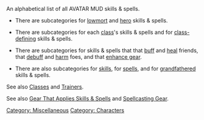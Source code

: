 An alphabetical list of all AVATAR MUD skills & spells.

-   There are subcategories for
    [lowmort](:Category:_Lowmort_Skills_And_Spells.md "wikilink") and
    [hero](:Category:_Hero_Skills_And_Spells.md "wikilink") skills &
    spells.

<!-- -->

-   There are subcategories for each
    [class](:Category:_Classes.md "wikilink")'s skills & spells and for
    [class-defining](:Category:_Class_Definers.md "wikilink") skills &
    spells.

<!-- -->

-   There are subcategories for skills & spells that that
    [buff](:Category:_Skills_And_Spells_That_Buff_Characters.md "wikilink")
    and
    [heal](:Category:_Skills_And_Spells_That_Heal_Characters.md "wikilink")
    friends, that
    [debuff](:Category:_Skills_And_Spells_That_Debuff_Mobs.md "wikilink")
    and
    [harm](:Category:_Skills_And_Spells_That_Harm_Mobs.md "wikilink")
    foes, and that [enhance
    gear](:Category:_Skills_And_Spells_That_Enhance_Gear.md "wikilink").

<!-- -->

-   There are also subcategories for
    [skills](:Category:_Skills.md "wikilink"), for
    [spells](:Category:_Spells.md "wikilink"), and for
    [grandfathered](:Category:_Grandfathered_Skills_And_Spells.md "wikilink")
    skills & spells.

See also [Classes](:Category:_Classes.md "wikilink") and
[Trainers](:Category:_Trainers.md "wikilink").

See also [Gear That Applies Skills &
Spells](:Category:_Gear_That_Applies_Skills_And_Spells.md "wikilink")
and [Spellcasting Gear](:Category:_Spellcasting_Gear.md "wikilink").

[Category: Miscellaneous](Category:_Miscellaneous "wikilink") [Category:
Characters](Category:_Characters "wikilink")
